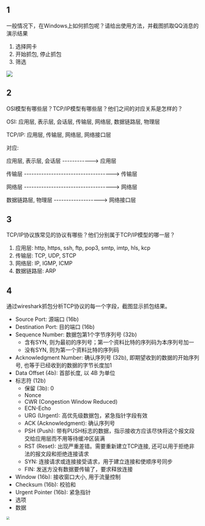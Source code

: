 ## 1

一般情况下，在Windows上如何抓包呢？请给出使用方法，并截图抓取QQ消息的演示结果

1. 选择网卡
1. 开始抓包, 停止抓包
1. 筛选

![](https://xiao060.oss-cn-hangzhou.aliyuncs.com/md/202308182248334.png)



##  2

OSI模型有哪些层？TCP/IP模型有哪些层？他们之间的对应关系是怎样的？

OSI: 应用层, 表示层, 会话层, 传输层, 网络层, 数据链路层, 物理层

TCP/IP: 应用层, 传输层, 网络层, 网络接口层

对应:

应用层, 表示层, 会话层   ------------> 应用层

传输层 ------------------------------------> 传输层

网络层 ------------------------------------> 网络层

数据链路层, 物理层 -------------------> 网络接口层



## 3

TCP/IP协议族常见的协议有哪些？他们分别属于TCP/IP模型的哪一层？

1. 应用层: http, https, ssh, ftp, pop3, smtp, imtp, hls, kcp
1. 传输层: TCP, UDP, STCP
1. 网络层: IP, IGMP, ICMP
1. 数据链路层: ARP





## 4

通过wireshark抓包分析TCP协议的每一个字段，截图显示抓包结果。



- Source Port: 源端口 (16b)
- Destination Port: 目的端口 (16b)
- Sequence Number: 数据包第1个字节序列号 (32b)
  - 含有SYN, 则为最初的序列号；第一个资料比特的序列码为本序列号加一
  - 没有SYN, 则为第一个资料比特的序列码
- Acknowledgment Number: 确认序列号 (32b), 即期望收到的数据的开始序列号, 也等于已经收到的数据的字节长度加1
- Data Offset (4b): 首部长度, 以 4B 为单位
- 标志符 (12b)
  - 保留 (3b): 0
  - Nonce
  - CWR (Congestion Window Reduced)
  - ECN-Echo
  - URG (Urgent): 高优先级数据包，紧急指针字段有效
  - ACK (Acknowledgment): 确认序列号
  - PSH (Push): 带有PUSH标志的数据，指示接收方应该尽快将这个报文段交给应用层而不用等待缓冲区装满
  - RST (Reset): 出现严重差错。需要重新建立TCP连接, 还可以用于拒绝非法的报文段和拒绝连接请求
  - SYN: 连接请求或连接接受请求，用于建立连接和使顺序号同步
  - FIN: 发送方没有数据要传输了，要求释放连接
- Window (16b): 接收窗口大小, 用于流量控制
- Checksum (16b): 校验和
- Urgent Pointer (16b): 紧急指针
- 选项
- 数据

<img src="https://xiao060.oss-cn-hangzhou.aliyuncs.com/md/202308182233887.png" style="zoom:50%;" />




